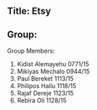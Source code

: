## Title: Etsy
## Group: 
Group Members:
1. Kidist Alemayehu     0771/15
2. Mikiyas Mechalo      0944/15
3. Paul Bereket         1113/15
4. Philipos Hailu       1118/15
5. Rajaf Dereje         1123/15
6. Rebira Oli           1128/15
